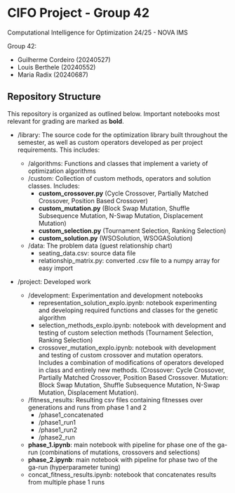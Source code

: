 # CIFO Project - Group 42
Computational Intelligence for Optimization 24/25 - NOVA IMS

Group 42:
- Guilherme Cordeiro (20240527)
- Louis Berthele (20240552)
- Maria Radix (20240687)

## Repository Structure
This repository is organized as outlined below. Important notebooks most relevant for grading are marked as **bold**.

- /library: The source code for the optimization library built throughout the semester, as well as custom operators developed as per project requirements. This includes:
   - /algorithms: Functions and classes that implement a variety of optimization algorithms
   - /custom: Collection of custom methods, operators and solution classes. Includes:
        - **custom_crossover.py** (Cycle Crossover, Partially Matched Crossover, Position Based Crossover)
        - **custom_mutation.py** (Block Swap Mutation, Shuffle Subsequence Mutation, N-Swap Mutation, Displacement Mutation)
        - **custom_selection.py** (Tournament Selection, Ranking Selection)
        - **custom_solution.py** (WSOSolution, WSOGASolution)
   - /data: The problem data (guest relationship chart)
        - seating_data.csv: source data file
        - relationship_matrix.py: converted .csv file to a numpy array for easy import

- /project: Developed work
   - /development: Experimentation and development notebooks
        - representation_solution_explo.ipynb: notebook experimenting and developing required functions and classes for the genetic algorithm
        - selection_methods_explo.ipynb: notebook with development and testing of custom selection methods (Tournament Selection, Ranking Selection)
        - crossover_mutation_explo.ipynb: notebook with development and testing of custom crossover and mutation operators. Includes a combination of modifications of operators developed in class and entirely new methods. (Crossover: Cycle Crossover, Partially Matched Crossover, Position Based Crossover. Mutation: Block Swap Mutation, Shuffle Subsequence Mutation, N-Swap Mutation, Displacement Mutation).
   - /fitness_results: Resulting csv files containing fitnesses over generations and runs from phase 1 and 2
        - /phase1_concatenated
        - /phase1_run1
        - /phase1_run2
        - /phase2_run
   - **phase_1.ipynb**: main notebook with pipeline for phase one of the ga-run (combinations of mutations, crossovers and selections)
   - **phase_2.ipynb**: main notebook with pipeline for phase two of the ga-run (hyperparameter tuning)
   - concat_fitness_results.ipynb: notebook that concatenates results from multiple phase 1 runs

